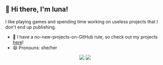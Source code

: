 ## 👋 Hi there, I'm luna!

I like playing games and spending time working on useless projects that I don't end up publishing.

- 🔭 I have a no-new-projects-on-GitHub rule, so check out my projects [here](https://sr.ht/~asya/)!
- 😄 Pronouns: she/her

<p align="center">
  <a href="https://github.com/lunabunja"><img src="https://github-readme-stats.vercel.app/api?username=lunabunja"/></a>
  <a href="https://github.com/lunabunja"><img src="https://github-readme-stats.vercel.app/api/top-langs/?username=lunabunja&layout=compact&langs_count=10"/></a>
</p>

<!--
Here are some ideas to get you started:

- 🔭 I’m currently working on ...
- 🌱 I’m currently learning ...
- 👯 I’m looking to collaborate on ...
- 🤔 I’m looking for help with ...
- 💬 Ask me about ...
- 📫 How to reach me: ...
- 😄 Pronouns: ...
- ⚡ Fun fact: ...
-->
